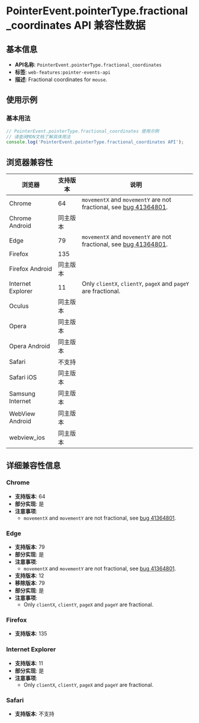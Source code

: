 # PointerEvent.pointerType.fractional_coordinates API 兼容性数据

## 基本信息

- **API名称**: `PointerEvent.pointerType.fractional_coordinates`
- **标签**: `web-features:pointer-events-api`
- **描述**: Fractional coordinates for `mouse`.

## 使用示例

### 基本用法

```javascript
// PointerEvent.pointerType.fractional_coordinates 使用示例
// 请查阅MDN文档了解具体用法
console.log('PointerEvent.pointerType.fractional_coordinates API');
```

## 浏览器兼容性

| 浏览器 | 支持版本 | 说明 |
|--------|----------|------|
| Chrome | 64 | `movementX` and `movementY` are not fractional, see [bug 41364801](https://crbug.com/41364801). |
| Chrome Android | 同主版本 |  |
| Edge | 79 | `movementX` and `movementY` are not fractional, see [bug 41364801](https://crbug.com/41364801). |
| Firefox | 135 |  |
| Firefox Android | 同主版本 |  |
| Internet Explorer | 11 | Only `clientX`, `clientY`, `pageX` and `pageY` are fractional. |
| Oculus | 同主版本 |  |
| Opera | 同主版本 |  |
| Opera Android | 同主版本 |  |
| Safari | 不支持 |  |
| Safari iOS | 同主版本 |  |
| Samsung Internet | 同主版本 |  |
| WebView Android | 同主版本 |  |
| webview_ios | 同主版本 |  |

## 详细兼容性信息

### Chrome

- **支持版本**: 64
- **部分实现**: 是
- **注意事项**:
  - `movementX` and `movementY` are not fractional, see [bug 41364801](https://crbug.com/41364801).

### Edge

- **支持版本**: 79
- **部分实现**: 是
- **注意事项**:
  - `movementX` and `movementY` are not fractional, see [bug 41364801](https://crbug.com/41364801).
- **支持版本**: 12
- **移除版本**: 79
- **部分实现**: 是
- **注意事项**:
  - Only `clientX`, `clientY`, `pageX` and `pageY` are fractional.

### Firefox

- **支持版本**: 135

### Internet Explorer

- **支持版本**: 11
- **部分实现**: 是
- **注意事项**:
  - Only `clientX`, `clientY`, `pageX` and `pageY` are fractional.

### Safari

- **支持版本**: 不支持

